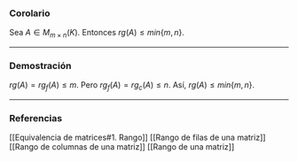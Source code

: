 ### Corolario

Sea $A \in M_{m \times n} (K)$. Entonces $rg(A) \le min\{m,n\}$.

---
### Demostración

$rg(A) = rg_f(A) \le m$. Pero $rg_f(A) = rg_c(A) \le n$. Así, $rg(A) \le min\{m,n\}$.

---
### Referencias

[[Equivalencia de matrices#1. Rango]]
[[Rango de filas de una matriz]]
[[Rango de columnas de una matriz]]
[[Rango de una matriz]]